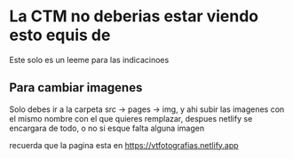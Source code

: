 # La CTM no deberias estar viendo esto equis de

Este solo es un leeme para las indicacinoes

## Para cambiar imagenes

Solo debes ir a la carpeta src -> pages -> img, y ahi subir las imagenes con el mismo nombre con el que quieres remplazar, despues netlify se encargara de todo, o no si esque falta alguna imagen

recuerda que la pagina esta en https://vtfotografias.netlify.app
